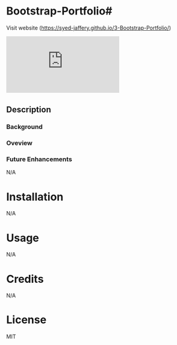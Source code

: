# Bootstrap-Portfolio#



Visit website (https://syed-jaffery.github.io/3-Bootstrap-Portfolio/)

![website image](https://github.com/Syed-Jaffery/3-Bootstrap-Portfolio/blob/main/Images/screencapture.pdf)

## Description

### Background



###  Oveview



### Future Enhancements

N/A

# Installation

N/A

# Usage

N/A

# Credits

N/A

# License

MIT